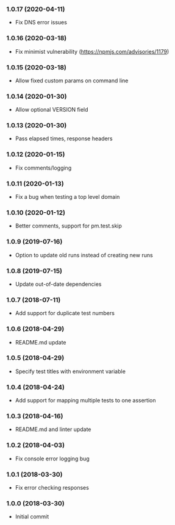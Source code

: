 ### 1.0.17 (2020-04-11)
* Fix DNS error issues

### 1.0.16 (2020-03-18)
* Fix minimist vulnerability (https://npmjs.com/advisories/1179)

### 1.0.15 (2020-03-18)
* Allow fixed custom params on command line

### 1.0.14 (2020-01-30)
* Allow optional VERSION field

### 1.0.13 (2020-01-30)
* Pass elapsed times, response headers

### 1.0.12 (2020-01-15)

* Fix comments/logging

### 1.0.11 (2020-01-13)

* Fix a bug when testing a top level domain

### 1.0.10 (2020-01-12)

* Better comments, support for pm.test.skip

### 1.0.9 (2019-07-16)

* Option to update old runs instead of creating new runs

### 1.0.8 (2019-07-15)

* Update out-of-date dependencies

### 1.0.7 (2018-07-11)

* Add support for duplicate test numbers

### 1.0.6 (2018-04-29)

* README.md update

### 1.0.5 (2018-04-29)

* Specify test titles with environment variable

### 1.0.4 (2018-04-24)

* Add support for mapping multiple tests to one assertion

### 1.0.3 (2018-04-16)

* README.md and linter update

### 1.0.2 (2018-04-03)

* Fix console error logging bug

### 1.0.1 (2018-03-30)

* Fix error checking responses

### 1.0.0 (2018-03-30)

* Initial commit
